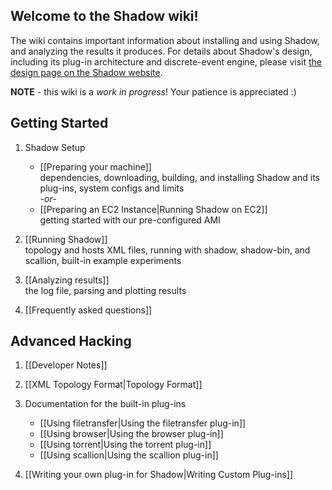## Welcome to the Shadow wiki! 

The wiki contains important information about installing and using Shadow, and analyzing the results it produces. For details about Shadow's design, including its plug-in architecture and discrete-event engine, please visit [the design page on the Shadow website](http://shadow.cs.umn.edu/design/).

**NOTE** - this wiki is a _work in progress_! Your patience is appreciated :)

## Getting Started

1. Shadow Setup
   + [[Preparing your machine]]  
dependencies, downloading, building, and installing Shadow and its plug-ins, system configs and limits  
_-or-_
   + [[Preparing an EC2 Instance|Running Shadow on EC2]]  
getting started with our pre-configured AMI

1. [[Running Shadow]]  
topology and hosts XML files, running with shadow, shadow-bin, and scallion, built-in example experiments

1. [[Analyzing results]]  
the log file, parsing and plotting results

1. [[Frequently asked questions]]  

## Advanced Hacking

1. [[Developer Notes]]

1. [[XML Topology Format|Topology Format]]

1. Documentation for the built-in plug-ins
   + [[Using filetransfer|Using the filetransfer plug-in]]
   + [[Using browser|Using the browser plug-in]]
   + [[Using torrent|Using the torrent plug-in]]
   + [[Using scallion|Using the scallion plug-in]]

1. [[Writing your own plug-in for Shadow|Writing Custom Plug-ins]]